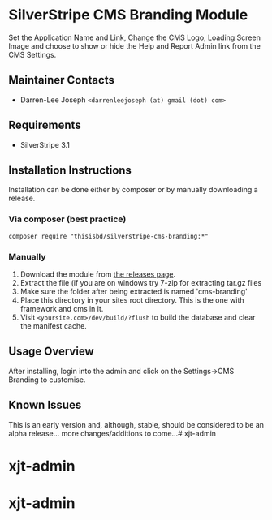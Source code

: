 # SilverStripe CMS Branding Module
Set the Application Name and Link, Change the CMS Logo, Loading Screen Image and choose to show or hide the Help and Report Admin link from the CMS Settings.


Maintainer Contacts
-------------------
*  Darren-Lee Joseph `<darrenleejoseph (at) gmail (dot) com>`


Requirements
------------
* SilverStripe 3.1


Installation Instructions
-------------------------

Installation can be done either by composer or by manually downloading a release.

### Via composer (best practice)

`composer require "thisisbd/silverstripe-cms-branding:*"`

### Manually

 1.  Download the module from [the releases page](https://github.com/thisisbd/silverstripe-cms-branding/releases).
 2.  Extract the file (if you are on windows try 7-zip for extracting tar.gz files
 3.  Make sure the folder after being extracted is named 'cms-branding'
 4.  Place this directory in your sites root directory. This is the one with framework and cms in it.
 5.  Visit `<yoursite.com>/dev/build/?flush` to build the database and clear the manifest cache.


Usage Overview
--------------
After installing, login into the admin and click on the Settings->CMS Branding to customise.


Known Issues
------------
This is an early version and, although, stable, should be considered to be an alpha release... more changes/additions to come...# xjt-admin
# xjt-admin
# xjt-admin
